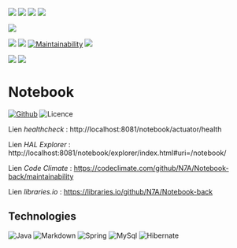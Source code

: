 [![](https://img.shields.io/github/v/tag/N7A/Notebook-back?sort=semver&label=lastest%20tag)](https://github.com/N7A/Notebook-back/tags)
[![](https://img.shields.io/github/v/release/N7A/Notebook-back?display_name=tag&sort=semver)](https://github.com/N7A/Notebook-back/releases)
![](https://img.shields.io/github/release-date/N7A/Notebook-back)
[![](https://img.shields.io/github/last-commit/N7A/Notebook-back)](https://github.com/N7A/Notebook-back/compare/main...develop)
<!--[![](https://badgen.net/github/last-commit/N7A/Notebook-back/develop)](https://github.com/N7A/Notebook-back/compare/main...develop)-->
[![](https://badgen.net/github/status/N7A/Notebook-back)](https://github.com/N7A/Notebook-back/compare/main...develop)
<!--
![](https://img.shields.io/github/commit-activity/w/N7A/Notebook-back)
![](https://img.shields.io/github/commit-activity/m/N7A/Notebook-back)
![](https://img.shields.io/github/commit-activity/y/N7A/Notebook-back)
-->

[![](https://badgen.net/github/branches/N7A/Notebook-back)](https://github.com/N7A/Notebook-back/branches)
[![](https://img.shields.io/github/issues-raw/N7A/Notebook-back)](https://github.com/N7A/Notebook-back/issues)
[![Maintainability](https://api.codeclimate.com/v1/badges/953e1b86eee186b5449c/maintainability)](https://codeclimate.com/github/N7A/Notebook-back/maintainability)
[![](https://img.shields.io/librariesio/github/N7A/Notebook-back)](https://libraries.io/github/N7A/Notebook-back)

[![](https://badgen.net/github/milestones/N7A/Notebook-back/1)](https://github.com/N7A/Notebook-back/milestone/1)
[![](https://img.shields.io/github/issues-pr-raw/N7A/Notebook-back)](https://github.com/N7A/Notebook-back/pulls)

# Notebook

[![Github](https://img.shields.io/badge/GitHub-181717?style=for-the-badge&logo=github&logoColor=white)](https://github.com/N7A/Notebook-back)
![Licence](https://img.shields.io/github/license/N7A/Notebook-back?style=for-the-badge)

Lien *healthcheck* : http://localhost:8081/notebook/actuator/health

Lien *HAL Explorer* : http://localhost:8081/notebook/explorer/index.html#uri=/notebook/

<!-- Lien *SonarQube* : http://localhost/sonar/dashboard?id=fr.n74projects.api.smartfridge%3Anotebook-back -->

Lien *Code Climate* : https://codeclimate.com/github/N7A/Notebook-back/maintainability

Lien *libraries.io* : https://libraries.io/github/N7A/Notebook-back

## Technologies

![Java](https://img.shields.io/badge/Java-ED8B00?style=for-the-badge&logo=java&logoColor=white)
![Markdown](https://img.shields.io/badge/Markdown-000000?style=for-the-badge&logo=markdown&logoColor=white)
![Spring](https://img.shields.io/badge/Spring-6DB33F?style=for-the-badge&logo=spring&logoColor=white)
![MySql](https://img.shields.io/badge/MySQL-005C84?style=for-the-badge&logo=mysql&logoColor=white)
![Hibernate](https://img.shields.io/badge/Hibernate-59666C?style=for-the-badge&logo=Hibernate&logoColor=white)
<!-- 
## Métriques

[![SonarQube nombre de lignes](http://servintcont05.app.smacl.lan/sonar/api/project_badges/measure?project=fr.smacl.ige%3Aservicelog-back&metric=ncloc)](http://servintcont05.app.smacl.lan/sonar/dashboard?id=fr.smacl.ige%3Aservicelog-back) [![SonarQube quality gate](http://servintcont05.app.smacl.lan/sonar/api/project_badges/measure?project=fr.smacl.ige%3Aservicelog-back&metric=alert_status)](http://servintcont05.app.smacl.lan/sonar/dashboard?id=fr.smacl.ige%3Aservicelog-back)
![](https://img.shields.io/tokei/lines/github/N7A/Notebook-back)
![](https://img.shields.io/github/repo-size/N7A/Notebook-back)
![](https://img.shields.io/github/directory-file-count/N7A/Notebook-back)
![](https://badgen.net/codeclimate/tech-debt/N7A/Notebook-back)
![](https://badgen.net/codeclimate/coverage/N7A/Notebook-back)

[![SonarQube fiabilité](http://servintcont05.app.smacl.lan/sonar/api/project_badges/measure?project=fr.smacl.ige%3Aservicelog-back&metric=reliability_rating)](http://servintcont05.app.smacl.lan/sonar/dashboard?id=fr.smacl.ige%3Aservicelog-back) [![SonarQube sécurité](http://servintcont05.app.smacl.lan/sonar/api/project_badges/measure?project=fr.smacl.ige%3Aservicelog-back&metric=security_rating)](http://servintcont05.app.smacl.lan/sonar/dashboard?id=fr.smacl.ige%3Aservicelog-back) [![SonarQube maintenabilité](http://servintcont05.app.smacl.lan/sonar/api/project_badges/measure?project=fr.smacl.ige%3Aservicelog-back&metric=sqale_rating)](http://servintcont05.app.smacl.lan/sonar/dashboard?id=fr.smacl.ige%3Aservicelog-back)
-->

<!-- 
## Amélioration continue

[![SonarQube dette](http://servintcont05.app.smacl.lan/sonar/api/project_badges/measure?project=fr.smacl.ige%3Aservicelog-back&metric=sqale_index)](http://servintcont05.app.smacl.lan/sonar/component_measures?id=fr.smacl.ige%3Aservicelog-back&metric=sqale_index&view=list)
[![technical debt](https://badgen.net/codeclimate/tech-debt/N7A/Notebook-back)](https://codeclimate.com/github/N7A/Notebook-back/trends/technical_debt)

[![SonarQube bugs](http://servintcont05.app.smacl.lan/sonar/api/project_badges/measure?project=fr.smacl.ige%3Aservicelog-back&metric=bugs)](http://servintcont05.app.smacl.lan/sonar/project/issues?id=fr.smacl.ige%3Aservicelog-back&resolved=false&types=BUG) [![SonarQube vulnerabilité](http://servintcont05.app.smacl.lan/sonar/api/project_badges/measure?project=fr.smacl.ige%3Aservicelog-back&metric=vulnerabilities)](http://servintcont05.app.smacl.lan/sonar/project/issues?id=fr.smacl.ige%3Aservicelog-back&resolved=false&types=VULNERABILITY)

[![SonarQube couverture de test](http://servintcont05.app.smacl.lan/sonar/api/project_badges/measure?project=fr.smacl.ige%3Aservicelog-back&metric=coverage)](http://servintcont05.app.smacl.lan/sonar/component_measures?id=fr.smacl.ige%3Aservicelog-back&metric=coverage&view=list) [![SonarQube code smells](http://servintcont05.app.smacl.lan/sonar/api/project_badges/measure?project=fr.smacl.ige%3Aservicelog-back&metric=code_smells)](http://servintcont05.app.smacl.lan/sonar/project/issues?id=fr.smacl.ige%3Aservicelog-back&resolved=false&types=CODE_SMELL) [![SonarQube duplication de code](http://servintcont05.app.smacl.lan/sonar/api/project_badges/measure?project=fr.smacl.ige%3Aservicelog-back&metric=duplicated_lines_density)](http://servintcont05.app.smacl.lan/sonar/component_measures?id=fr.smacl.ige%3Aservicelog-back&metric=duplicated_lines_density&view=list)
-->

<!-- 
## Dernières release notes

### 1.0.0
<div align="right">📅 2022-01-25</div>

<div align="right">🚀 %"Sprint 1 - "</div>

* ✨ Gestion d'une liste de courses
-->
